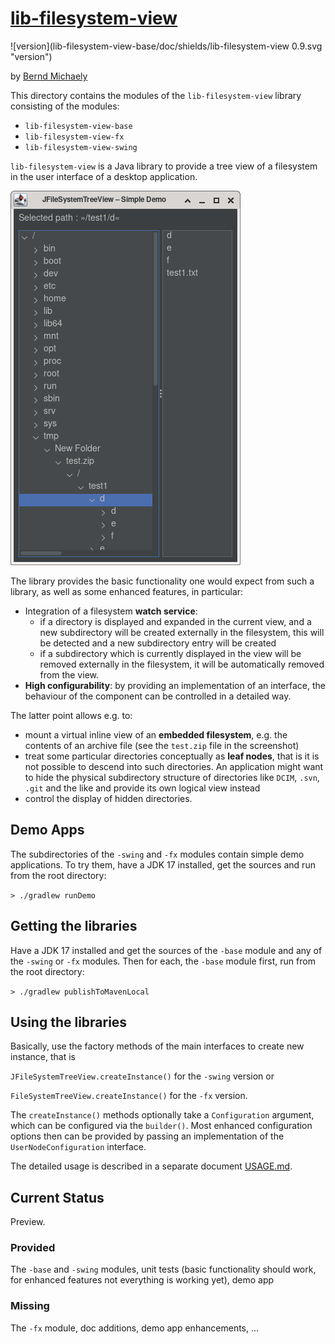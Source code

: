 # [lib-filesystem-view](https://github.com/berndmichaely/jem/lib-common/lib-filesystem-view)

![version](lib-filesystem-view-base/doc/shields/lib-filesystem-view 0.9.svg "version")

by [Bernd Michaely](https://bernd-michaely.de/en)

This directory contains the modules of the `lib-filesystem-view` library consisting of the modules:

* `lib-filesystem-view-base`
* `lib-filesystem-view-fx`
* `lib-filesystem-view-swing`

`lib-filesystem-view` is a Java library to provide a tree view of a filesystem in the user interface of a desktop application.

![Screenshot of Demo App](lib-filesystem-view-base/doc/screenshots/Screenshot_lib-filesystem-view-swing_002.png "Screenshot of Demo App")

The library provides the basic functionality one would expect from such a library, as well as some enhanced features, in particular:

* Integration of a filesystem **watch service**: 
    * if a directory is displayed and expanded in the current view, and a new subdirectory will be created externally in the filesystem, this will be detected and a new subdirectory entry will be created
    * if a subdirectory which is currently displayed in the view will be removed externally in the filesystem, it will be automatically removed from the view.
* **High configurability**: by providing an implementation of an interface, the behaviour of the component can be controlled in a detailed way.

The latter point allows e.g. to:

* mount a virtual inline view of an **embedded filesystem**, e.g. the contents of an archive file (see the `test.zip` file in the screenshot)
* treat some particular directories conceptually as **leaf nodes**, that is it is not possible to descend into such directories. An application might want to hide the physical subdirectory structure of directories like `DCIM`, `.svn`, `.git` and the like and provide its own logical view instead
* control the display of hidden directories.

## Demo Apps

The subdirectories of the `-swing` and `-fx` modules contain simple demo applications. To try them, have a JDK 17 installed, get the sources and run from the root directory:

`> ./gradlew runDemo`

## Getting the libraries

Have a JDK 17 installed and get the sources of the `-base` module and any of the `-swing` or `-fx` modules. Then for each, the `-base` module first, run from the root directory:

`> ./gradlew publishToMavenLocal`

## Using the libraries

Basically, use the factory methods of the main interfaces to create new instance, that is

`JFileSystemTreeView.createInstance()` for the `-swing` version or

`FileSystemTreeView.createInstance()` for the `-fx` version.

The `createInstance()` methods optionally take a `Configuration` argument, which can be configured via the `builder()`. Most enhanced configuration options then can be provided by passing an implementation of the `UserNodeConfiguration` interface.

The detailed usage is described in a separate document [USAGE.md](USAGE.md).

## Current Status

Preview.

### Provided

The `-base` and `-swing` modules, unit tests (basic functionality should work, for enhanced features not everything is working yet), demo app

### Missing

The `-fx` module, doc additions, demo app enhancements, …

